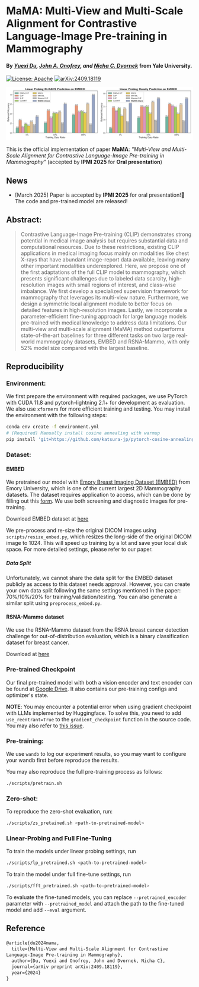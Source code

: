 # MaMA: Multi-View and Multi-Scale Alignment for Contrastive Language-Image Pre-training in Mammography

#### By *[Yuexi Du](https://xypb.github.io/), [John A. Onofrey](https://medicine.yale.edu/profile/john-onofrey/), and [Nicha C. Dvornek](https://www.hellonicha.com/)* from Yale University.

[![License: Apache](https://img.shields.io/badge/license-Apache%202.0-blue?style=flat-square)](./LICENSE) [![arXiv:2409.18119](https://img.shields.io/badge/arXiv-2409.18119-B31B1B.svg)](https://arxiv.org/abs/2409.18119)

![teaser](assets/git_teaser.png)

This is the official implementation of paper **MaMA**: *"Multi-View and Multi-Scale Alignment for Contrastive Language-Image Pre-training in Mammography"* (accepted by **IPMI 2025** for **Oral presentation**)

## News

- [March 2025] Paper is accepted by **IPMI 2025** for oral presentation!🎉 The code and pre-trained model are released!

## Abstract:

> Contrastive Language-Image Pre-training (CLIP) demonstrates strong potential in medical image analysis but requires substantial data and computational resources. Due to these restrictions, existing CLIP applications in medical imaging focus mainly on modalities like chest X-rays that have abundant image-report data available, leaving many other important modalities underexplored. Here, we propose one of the first adaptations of the full CLIP model to mammography, which presents significant challenges due to labeled data scarcity, high-resolution images with small regions of interest, and class-wise imbalance. We first develop a specialized supervision framework for mammography that leverages its multi-view nature. Furthermore, we design a symmetric local alignment module to better focus on detailed features in high-resolution images. Lastly, we incorporate a parameter-efficient fine-tuning approach for large language models pre-trained with medical knowledge to address data limitations. Our multi-view and multi-scale alignment (MaMA) method outperforms state-of-the-art baselines for three different tasks on two large real-world mammography datasets, EMBED and RSNA-Mammo, with only 52% model size compared with the largest baseline.

## Reproducibility

### Environment:

We first prepare the environment with required packages, we use PyTorch with CUDA 11.8 and pytorch-lightning 2.1+ for development as evaluation. We also use `xformers` for more efficient training and testing. You may install the environment with the following steps:

```bash
conda env create -f environment.yml
# (Required) Manually install cosine annealing with warmup
pip install 'git+https://github.com/katsura-jp/pytorch-cosine-annealing-with-warmup'
```

### Dataset:

#### EMBED

We pretrained our model with [Emory Breast Imaging Dataset (EMBED)](https://github.com/Emory-HITI/EMBED_Open_Data) from Emory University, which is one of the current largest 2D Mammography datasets. The dataset requires application to access, which can be done by filling out this [form](https://forms.gle/HwGMM6vdv3w32TKF9). We use both screening and diagnostic images for pre-training.

Download EMBED dataset at [here](https://aws.amazon.com/marketplace/pp/prodview-unw4li5rkivs2#resources)

We pre-process and re-size the original DICOM images using `scripts/resize_embed.py`, which resizes the long-side of the original DICOM image to 1024. This will speed up training by a lot and save your local disk space. For more detailed settings, please refer to our paper.

##### Data Split

Unfortunately, we cannot share the data split for the EMBED dataset publicly as access to this dataset needs approval. However, you can create your own data split following the same settings mentioned in the paper: 70%/10%/20% for training/validation/testing. You can also generate a similar split using `preprocess_embed.py`.

#### RSNA-Mammo dataset

We use the RSNA-Mammo dataset from the RSNA breast cancer detection challenge for out-of-distribution evaluation, which is a binary classification dataset for breast cancer.

Download at [here](https://www.kaggle.com/competitions/rsna-breast-cancer-detection/overview)

### Pre-trained Checkpoint


Our final pre-trained model with both a vision encoder and text encoder can be found at [Google Drive](https://drive.google.com/file/d/1UnAex2_feBWFmey9ZAxiI9fvCVc83Oox/view?usp=sharing). It also contains our pre-training configs and optimizer's state.

**NOTE**: You may encounter a potential error when using gradient checkpoint with LLMs implemented by Huggingface. To solve this, you need to add `use_reentrant=True` to the `gradient_checkpoint` function in the source code. You may also refer to [this issue](https://github.com/huggingface/transformers/issues/28536).

### Pre-training:

We use `wandb` to log our experiment results, so you may want to configure your wandb first before reproduce the results.

You may also reproduce the full pre-training process as follows:
```bash
./scripts/pretrain.sh
```

### Zero-shot:

To reproduce the zero-shot evaluation, run:
```bash
./scripts/zs_pretained.sh <path-to-pretrained-model>
```

### Linear-Probing and Full Fine-Tuning
To train the models under linear probing settings, run
```bash
./scripts/lp_pretrained.sh <path-to-pretrained-model>
```

To train the model under full fine-tune settings, run
```bash
./scripts/fft_pretrained.sh <path-to-pretrained-model>
```

To evaluate the fine-tuned models, you can replace `--pretrained_encoder` parameter with `--pretrained_model` and attach the path to the fine-tuned model and add `--eval` argument.

## Reference


```
@article{du2024mama,
  title={Multi-View and Multi-Scale Alignment for Contrastive Language-Image Pre-training in Mammography},
  author={Du, Yuexi and Onofrey, John and Dvornek, Nicha C},
  journal={arXiv preprint arXiv:2409.18119},
  year={2024}
}
```
